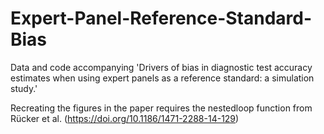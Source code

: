 # Expert-Panel-Reference-Standard-Bias
Data and code accompanying 'Drivers of bias in diagnostic test accuracy estimates when using expert panels as a reference standard: a simulation study.'

Recreating the figures in the paper requires the nestedloop function from Rücker et al. (https://doi.org/10.1186/1471-2288-14-129)
